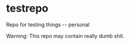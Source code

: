testrepo
========

Repo for testing things -- personal

Warning: This repo may contain really dumb shit.
